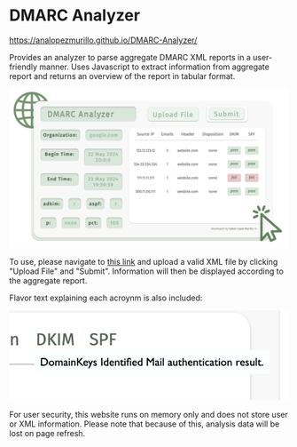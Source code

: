 # DMARC Analyzer

https://analopezmurillo.github.io/DMARC-Analyzer/

Provides an analyzer to parse aggregate DMARC XML reports in a user-friendly manner. Uses Javascript to extract information from aggregate report and returns an overview of the report in tabular format. 

![Filled DMARC Analyzer Image](./static/Ex_Filled.png "Filled DMARC Analyzer Image")

To use, please navigate to [this link](https://analopezmurillo.github.io/DMARC-Analyzer/) and upload a valid XML file by clicking "Upload File" and "Submit". Information will then be displayed according to the aggregate report. 

Flavor text explaining each acroynm is also included:

![Flavor Text Example](./static/Flavor_Ex.png "Flavor Text Example")

For user security, this website runs on memory only and does not store user or XML information. Please note that because of this, analysis data will be lost on page refresh.
